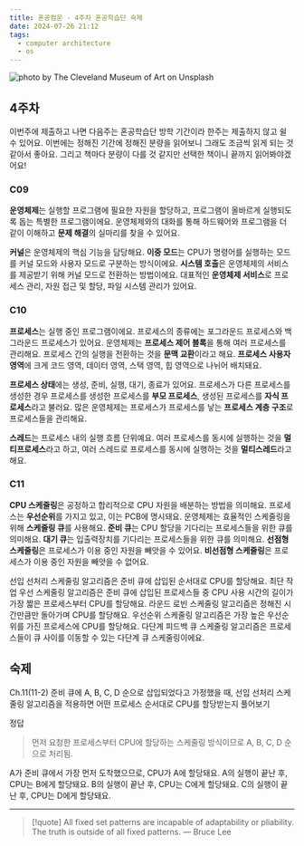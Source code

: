 ```yaml
---
title: 혼공컴운 - 4주차 혼공학습단 숙제
date: 2024-07-26 21:12
tags:
  - computer architecture
  - os
---
```


![photo by The Cleveland Museum of Art on Unsplash](https://images.unsplash.com/photo-1719498481776-8616359f0df4?crop=entropy&cs=srgb&fm=jpg&ixid=M3wzNjM5Nzd8MHwxfHJhbmRvbXx8fHx8fHx8fDE3MjE5OTU5Nzd8&ixlib=rb-4.0.3&q=85&w=768&h=432)

## 4주차
이번주에 제출하고 나면 다음주는 혼공학습단 방학 기간이라 한주는 제출하지 않고 쉴 수 있어요.
이번에는 정해진 기간에 정해진 분량을 읽어보니 그래도 조금씩 읽게 되는 것 같아서 좋아요.
그리고 책마다 분량이 다를 것 같지만 선택한 책이니 끝까지 읽어봐야겠어요!
### C09
**운영체제**는 실행할 프로그램에 필요한 자원을 할당하고, 프로그램이 올바르게 실행되도록 돕는 특별한 프로그램이에요.
운영체제와의 대화를 통해 하드웨어와 프로그램을 더 같이 이해하고 **문제 해결**의 실마리를 찾을 수 있어요.

**커널**은 운영체제의 핵심 기능을 담당해요.
**이중 모드**는 CPU가 명령어를 실행하는 모드를 커널 모드와 사용자 모드로 구분하는 방식이에요.
**시스템 호출**은 운영체제의 서비스를 제공받기 위해 커널 모드로 전환하는 방법이에요.
대표적인 **운영체제 서비스**로 프로세스 관리, 자원 접근 및 할당, 파일 시스템 관리가 있어요.
### C10
**프로세스**는 실행 중인 프로그램이에요. 프로세스의 종류에는 포그라운드 프로세스와 백그라운드 프로세스가 있어요.
운영체제는 **프로세스 제어 블록**을 통해 여러 프로세스를 관리해요.
프로세스 간의 실행을 전환하는 것을 **문맥 교환**이라고 해요.
**프로세스 사용자 영역**에 크게 코드 영역, 데이터 영역, 스택 영역, 힙 영역으로 나뉘어 배치돼요.

**프로세스 상태**에는 생성, 준비, 실행, 대기, 종료가 있어요.
프로세스가 다른 프로세스를 생성한 경우 프로세스를 생성한 프로세스를 **부모 프로세스**, 생성된 프로세스를 **자식 프로세스**라고 불러요.
많은 운영체제는 프로세스가 프로세스를 낳는 **프로세스 계층 구조**로 프로세스들을 관리해요.

**스레드**는 프로세스 내의 실행 흐름 단위예요.
여러 프로세스를 동시에 실행하는 것을 **멀티프로세스**라고 하고, 여러 스레드로 프로세스를 동시에 실행하는 것을 **멀티스레드**라고 해요.
### C11
**CPU 스케줄링**은 공정하고 합리적으로 CPU 자원을 배분하는 방법을 의미해요.
프로세스는 **우선순위**를 가지고 있고, 이는 PCB에 명시돼요.
운영체제는 효율적인 스케줄링을 위해 **스케줄링 큐**를 사용해요.
**준비 큐**는 CPU 할당을 기다리는 프로세스들을 위한 큐를 의미해요.
**대기 큐**는 입출력장치를 기다리는 프로세스들을 위한 큐를 의미해요.
**선점형 스케줄링**은 프로세스가 이용 중인 자원을 빼앗을 수 있어요.
**비선점형 스케줄링**은 프로세스가 이용 중인 자원을 빼앗을 수 없어요.

선입 선처리 스케줄링 알고리즘은 준비 큐에 삽입된 순서대로 CPU를 할당해요.
최단 작업 우선 스케줄링 알고리즘은 준비 큐에 삽입된 프로세스들 중 CPU 사용 시간의 길이가 가장 짧은 프로세스부터 CPU를 할당해요.
라운드 로빈 스케줄링 알고리즘은 정해진 시간만큼만 돌아가며 CPU를 할당해요.
우선순위 스케줄링 알고리즘은 가장 높은 우선순위를 가진 프로세스에 CPU를 할당해요.
다단계 피드백 큐 스케줄링 알고리즘은 프로세스들이 큐 사이를 이동할 수 있는 다단계 큐 스케줄링이에요.
## 숙제
Ch.11(11-2) 준비 큐에 A, B, C, D 순으로 삽입되었다고 가정했을 때, 선입 선처리 스케줄링 알고리즘을 적용하면 어떤 프로세스 순서대로 CPU를 할당받는지 풀어보기

정답
> 먼저 요청한 프로세스부터 CPU에 할당하는 스케줄링 방식이므로 A, B, C, D 순으로 처리됨.

A가 준비 큐에서 가장 먼저 도착했으므로, CPU가 A에 할당돼요.
A의 실행이 끝난 후, CPU는 B에게 할당돼요.
B의 실행이 끝난 후, CPU는 C에게 할당돼요.
C의 실행이 끝난 후, CPU는 D에게 할당돼요.

---

> [!quote] All fixed set patterns are incapable of adaptability or pliability. The truth is outside of all fixed patterns.
> — Bruce Lee